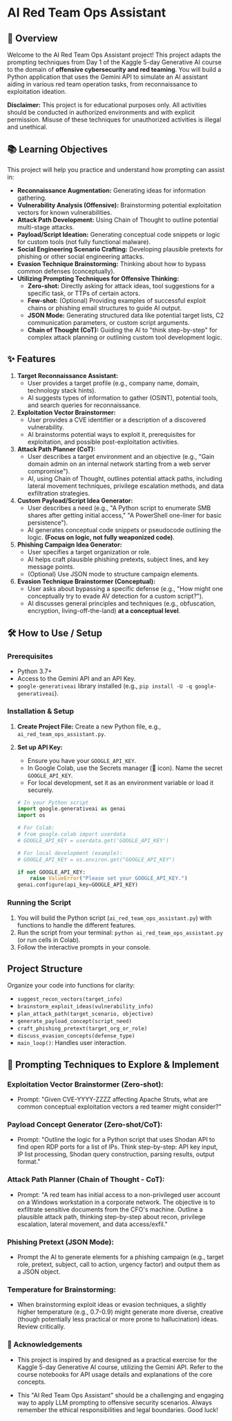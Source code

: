 # AI Red Team Ops Assistant

## 🔴 Overview

Welcome to the AI Red Team Ops Assistant project! This project adapts the prompting techniques from Day 1 of the Kaggle 5-day Generative AI course to the domain of **offensive cybersecurity and red teaming**. You will build a Python application that uses the Gemini API to simulate an AI assistant aiding in various red team operation tasks, from reconnaissance to exploitation ideation.

**Disclaimer:** This project is for educational purposes only. All activities should be conducted in authorized environments and with explicit permission. Misuse of these techniques for unauthorized activities is illegal and unethical.

## 📚 Learning Objectives

This project will help you practice and understand how prompting can assist in:

* **Reconnaissance Augmentation:** Generating ideas for information gathering.
* **Vulnerability Analysis (Offensive):** Brainstorming potential exploitation vectors for known vulnerabilities.
* **Attack Path Development:** Using Chain of Thought to outline potential multi-stage attacks.
* **Payload/Script Ideation:** Generating conceptual code snippets or logic for custom tools (not fully functional malware).
* **Social Engineering Scenario Crafting:** Developing plausible pretexts for phishing or other social engineering attacks.
* **Evasion Technique Brainstorming:** Thinking about how to bypass common defenses (conceptually).
* **Utilizing Prompting Techniques for Offensive Thinking:**
    * **Zero-shot:** Directly asking for attack ideas, tool suggestions for a specific task, or TTPs of certain actors.
    * **Few-shot:** (Optional) Providing examples of successful exploit chains or phishing email structures to guide AI output.
    * **JSON Mode:** Generating structured data like potential target lists, C2 communication parameters, or custom script arguments.
    * **Chain of Thought (CoT):** Guiding the AI to "think step-by-step" for complex attack planning or outlining custom tool development logic.

## ✨ Features

1.  **Target Reconnaissance Assistant:**
    * User provides a target profile (e.g., company name, domain, technology stack hints).
    * AI suggests types of information to gather (OSINT), potential tools, and search queries for reconnaissance.
2.  **Exploitation Vector Brainstormer:**
    * User provides a CVE identifier or a description of a discovered vulnerability.
    * AI brainstorms potential ways to exploit it, prerequisites for exploitation, and possible post-exploitation activities.
3.  **Attack Path Planner (CoT):**
    * User describes a target environment and an objective (e.g., "Gain domain admin on an internal network starting from a web server compromise").
    * AI, using Chain of Thought, outlines potential attack paths, including lateral movement techniques, privilege escalation methods, and data exfiltration strategies.
4.  **Custom Payload/Script Idea Generator:**
    * User describes a need (e.g., "A Python script to enumerate SMB shares after getting initial access," "A PowerShell one-liner for basic persistence").
    * AI generates conceptual code snippets or pseudocode outlining the logic. **(Focus on logic, not fully weaponized code)**.
5.  **Phishing Campaign Idea Generator:**
    * User specifies a target organization or role.
    * AI helps craft plausible phishing pretexts, subject lines, and key message points.
    * (Optional) Use JSON mode to structure campaign elements.
6.  **Evasion Technique Brainstormer (Conceptual):**
    * User asks about bypassing a specific defense (e.g., "How might one conceptually try to evade AV detection for a custom script?").
    * AI discusses general principles and techniques (e.g., obfuscation, encryption, living-off-the-land) **at a conceptual level**.

## 🛠️ How to Use / Setup

### Prerequisites

* Python 3.7+
* Access to the Gemini API and an API Key.
* `google-generativeai` library installed (e.g., `pip install -U -q google-generativeai`).

### Installation & Setup

1.  **Create Project File:** Create a new Python file, e.g., `ai_red_team_ops_assistant.py`.
2.  **Set up API Key:**
    * Ensure you have your `GOOGLE_API_KEY`.
    * In Google Colab, use the Secrets manager (🔑 icon). Name the secret `GOOGLE_API_KEY`.
    * For local development, set it as an environment variable or load it securely.

    ```python
    # In your Python script
    import google.generativeai as genai
    import os

    # For Colab:
    # from google.colab import userdata
    # GOOGLE_API_KEY = userdata.get('GOOGLE_API_KEY')

    # For local development (example):
    # GOOGLE_API_KEY = os.environ.get("GOOGLE_API_KEY")

    if not GOOGLE_API_KEY:
        raise ValueError("Please set your GOOGLE_API_KEY.")
    genai.configure(api_key=GOOGLE_API_KEY)
    ```

### Running the Script

1.  You will build the Python script (`ai_red_team_ops_assistant.py`) with functions to handle the different features.
2.  Run the script from your terminal: `python ai_red_team_ops_assistant.py` (or run cells in Colab).
3.  Follow the interactive prompts in your console.

##  Project Structure

Organize your code into functions for clarity:

* `suggest_recon_vectors(target_info)`
* `brainstorm_exploit_ideas(vulnerability_info)`
* `plan_attack_path(target_scenario, objective)`
* `generate_payload_concept(script_need)`
* `craft_phishing_pretext(target_org_or_role)`
* `discuss_evasion_concepts(defense_type)`
* `main_loop()`: Handles user interaction.

## 🚀 Prompting Techniques to Explore & Implement

### Exploitation Vector Brainstormer (Zero-shot):

- Prompt: "Given CVE-YYYY-ZZZZ affecting Apache Struts, what are common conceptual exploitation vectors a red teamer might consider?"

### Payload Concept Generator (Zero-shot/CoT):

- Prompt: "Outline the logic for a Python script that uses Shodan API to find open RDP ports for a list of IPs. Think step-by-step: API key input, IP list processing, Shodan query construction, parsing results, output format."

### Attack Path Planner (Chain of Thought - CoT):

- Prompt: "A red team has initial access to a non-privileged user account on a Windows workstation in a corporate network. The objective is to exfiltrate sensitive documents from the CFO's machine. Outline a plausible attack path, thinking step-by-step about recon, privilege escalation, lateral movement, and data access/exfil."

### Phishing Pretext (JSON Mode):

- Prompt the AI to generate elements for a phishing campaign (e.g., target role, pretext, subject, call to action, urgency factor) and output them as a JSON object.

### Temperature for Brainstorming:

- When brainstorming exploit ideas or evasion techniques, a slightly higher temperature (e.g., 0.7-0.9) might generate more diverse, creative (though potentially less practical or more prone to hallucination) ideas. Review critically.

### 🙏 Acknowledgements

- This project is inspired by and designed as a practical exercise for the Kaggle 5-day Generative AI course, utilizing the Gemini API. Refer to the course notebooks for API usage details and explanations of the core concepts.

- This "AI Red Team Ops Assistant" should be a challenging and engaging way to apply LLM prompting to offensive security scenarios. Always remember the ethical responsibilities and legal boundaries. Good luck!


